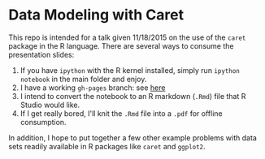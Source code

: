 # Data Modeling with Caret

This repo is intended for a talk given 11/18/2015 on the use of the `caret` package in the R language.  There are several ways to consume the presentation slides:

1. If you have `ipython` with the R kernel installed, simply run `ipython notebook` in the main folder and enjoy.
2. I have a working `gh-pages` branch: see [here](http://kielejocain.github.io/how-to-caret)
3. I intend to convert the notebook to an R markdown (`.Rmd`) file that R Studio would like.
4. If I get really bored, I'll knit the `.Rmd` file into a `.pdf` for offline consumption.

In addition, I hope to put together a few other example problems with data sets readily available in R packages like `caret` and `ggplot2`.
